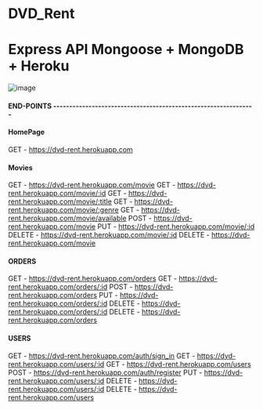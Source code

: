 # DVD_Rent
# Express API Mongoose + MongoDB + Heroku

![image](https://user-images.githubusercontent.com/16636086/138952802-f9f8bd82-62d5-4a24-9679-09744b41c92d.png)

#### END-POINTS ---------------------------------------------------------------
#### HomePage
GET - https://dvd-rent.herokuapp.com

#### Movies
GET - https://dvd-rent.herokuapp.com/movie
GET - https://dvd-rent.herokuapp.com/movie/:id
GET - https://dvd-rent.herokuapp.com/movie/:title
GET - https://dvd-rent.herokuapp.com/movie/:genre
GET - https://dvd-rent.herokuapp.com/movie/available
POST - https://dvd-rent.herokuapp.com/movie
PUT - https://dvd-rent.herokuapp.com/movie/:id
DELETE - https://dvd-rent.herokuapp.com/movie/:id
DELETE - https://dvd-rent.herokuapp.com/movie

#### ORDERS
GET - https://dvd-rent.herokuapp.com/orders
GET - https://dvd-rent.herokuapp.com/orders/:id
POST - https://dvd-rent.herokuapp.com/orders
PUT - https://dvd-rent.herokuapp.com/orders/:id
DELETE - https://dvd-rent.herokuapp.com/orders/:id
DELETE - https://dvd-rent.herokuapp.com/orders

#### USERS
GET - https://dvd-rent.herokuapp.com/auth/sign_in
GET - https://dvd-rent.herokuapp.com/users/:id
GET - https://dvd-rent.herokuapp.com/users
POST - https://dvd-rent.herokuapp.com/auth/register
PUT - https://dvd-rent.herokuapp.com/users/:id
DELETE - https://dvd-rent.herokuapp.com/users/:id
DELETE - https://dvd-rent.herokuapp.com/users